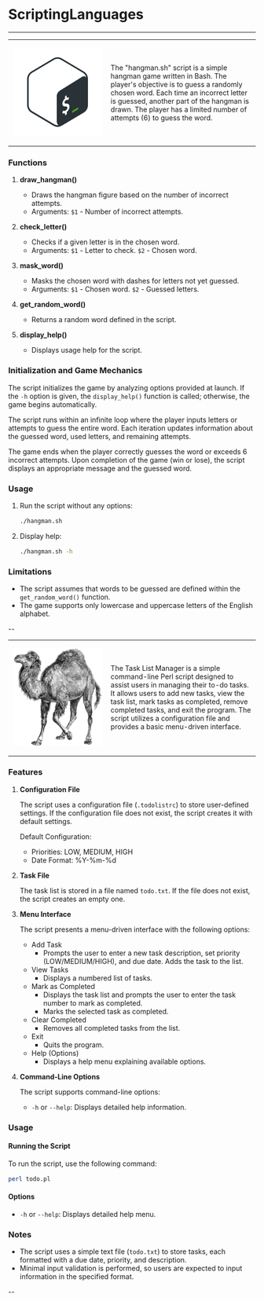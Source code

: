 # ScriptingLanguages
---

<table>
  <tr>
    <td width="40%">
      <p align="center">
        <img src="./assets/bash.png" alt="Hangman Game - Bash" width="180"/>
      </p>
    </td>
    <td width="60%">
      The "hangman.sh" script is a simple hangman game written in Bash. The player's objective is to guess a randomly chosen word. Each time an incorrect letter is guessed, another part of the hangman is drawn. The player has a limited number of attempts (6) to guess the word.
    </td>
  </tr>
</table>

### Functions

1. **draw_hangman()**
   - Draws the hangman figure based on the number of incorrect attempts.
   - Arguments: `$1` - Number of incorrect attempts.

2. **check_letter()**
   - Checks if a given letter is in the chosen word.
   - Arguments: `$1` - Letter to check. `$2` - Chosen word.

3. **mask_word()**
   - Masks the chosen word with dashes for letters not yet guessed.
   - Arguments: `$1` - Chosen word. `$2` - Guessed letters.

4. **get_random_word()**
   - Returns a random word defined in the script.

5. **display_help()**
   - Displays usage help for the script.

### Initialization and Game Mechanics

The script initializes the game by analyzing options provided at launch. If the `-h` option is given, the `display_help()` function is called; otherwise, the game begins automatically.

The script runs within an infinite loop where the player inputs letters or attempts to guess the entire word. Each iteration updates information about the guessed word, used letters, and remaining attempts.

The game ends when the player correctly guesses the word or exceeds 6 incorrect attempts. Upon completion of the game (win or lose), the script displays an appropriate message and the guessed word.

### Usage

1. Run the script without any options:
   ```bash
   ./hangman.sh
   ```

2. Display help:
   ```bash
   ./hangman.sh -h
   ```

### Limitations

- The script assumes that words to be guessed are defined within the `get_random_word()` function.
- The game supports only lowercase and uppercase letters of the English alphabet.

--

<table>
  <tr>
    <td width="40%">
      <p align="center">
        <img src="./assets/perl.png" alt="Task List Manager - Perl" width="180"/>
      </p>
    </td>
    <td width="60%">
      The Task List Manager is a simple command-line Perl script designed to assist users in managing their to-do tasks. It allows users to add new tasks, view the task list, mark tasks as completed, remove completed tasks, and exit the program. The script utilizes a configuration file and provides a basic menu-driven interface.
    </td>
  </tr>
</table>

### Features

1. **Configuration File**

   The script uses a configuration file (`.todolistrc`) to store user-defined settings. If the configuration file does not exist, the script creates it with default settings.
   
   Default Configuration:
   - Priorities: LOW, MEDIUM, HIGH
   - Date Format: %Y-%m-%d

2. **Task File**

   The task list is stored in a file named `todo.txt`. If the file does not exist, the script creates an empty one.

3. **Menu Interface**

   The script presents a menu-driven interface with the following options:
   - Add Task
     - Prompts the user to enter a new task description, set priority (LOW/MEDIUM/HIGH), and due date. Adds the task to the list.
   - View Tasks
     - Displays a numbered list of tasks.
   - Mark as Completed
     - Displays the task list and prompts the user to enter the task number to mark as completed.
     - Marks the selected task as completed.
   - Clear Completed
     - Removes all completed tasks from the list.
   - Exit
     - Quits the program.
   - Help (Options)
     - Displays a help menu explaining available options.

4. **Command-Line Options**

   The script supports command-line options:
   - `-h` or `--help`: Displays detailed help information.

### Usage

#### Running the Script

To run the script, use the following command:
```bash
perl todo.pl
```

#### Options

- `-h` or `--help`: Displays detailed help menu.

### Notes

- The script uses a simple text file (`todo.txt`) to store tasks, each formatted with a due date, priority, and description.
- Minimal input validation is performed, so users are expected to input information in the specified format.

--
